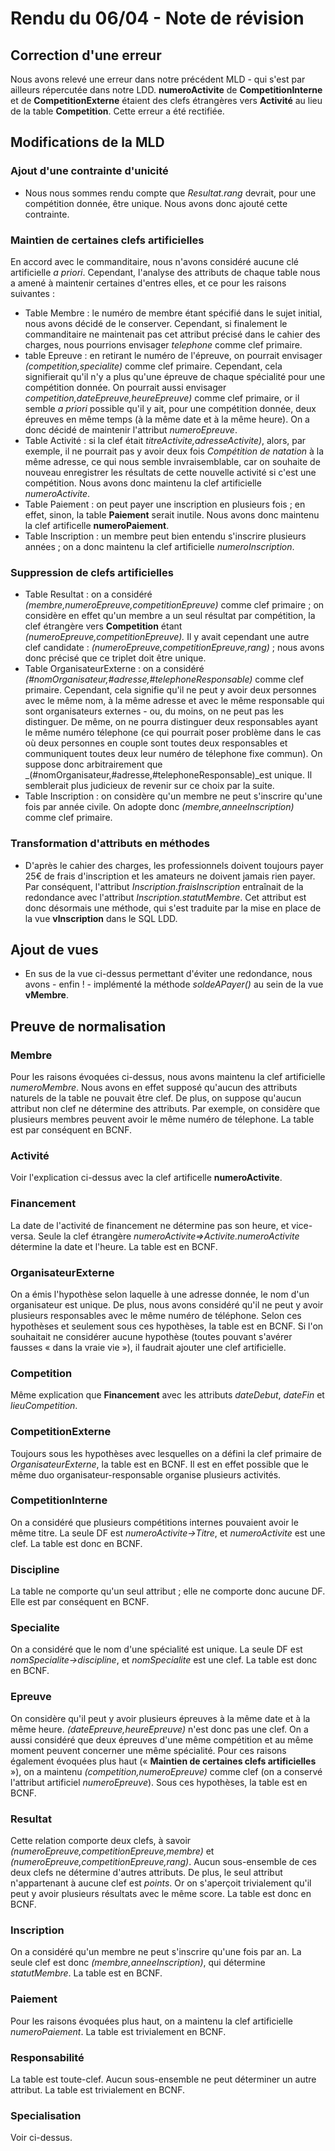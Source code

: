 # Rendu du 06/04 - Note de révision
## Correction d'une erreur
Nous avons relevé une erreur dans notre précédent MLD - qui s'est par ailleurs répercutée dans notre LDD. __numeroActivite__ de __CompetitionInterne__ et de __CompetitionExterne__ étaient des clefs étrangères vers __Activité__ au lieu de la table __Competition__. Cette erreur a été rectifiée.
## Modifications de la MLD

### Ajout d'une contrainte d'unicité

* Nous nous sommes rendu compte que _Resultat.rang_ devrait, pour une compétition donnée, être unique. Nous avons donc ajouté cette contrainte.
### Maintien de certaines clefs artificielles
En accord avec le commanditaire, nous n'avons considéré aucune clé artificielle _a priori_.
Cependant, l'analyse des attributs de chaque table nous a amené à maintenir certaines d'entres elles, et ce pour les raisons suivantes :
* Table Membre : le numéro de membre étant spécifié dans le sujet initial, nous avons décidé de le conserver. Cependant, si finalement le commanditaire ne maintenait pas cet attribut précisé dans le cahier des charges, nous pourrions envisager _telephone_ comme clef primaire.
* table Epreuve : en retirant le numéro de l'épreuve, on pourrait envisager _(competition,specialite)_ comme clef primaire. Cependant, cela signifierait qu'il n'y a plus qu'une épreuve de chaque spécialité pour une compétition donnée. On pourrait aussi envisager _competition,dateEpreuve,heureEpreuve)_ comme clef primaire, or il semble _a priori_ possible qu'il y ait, pour une compétition donnée, deux épreuves en même temps (à la même date et à la même heure). On a donc décidé de maintenir l'attribut _numeroEpreuve_.
*  Table Activité : si la clef était _titreActivite,adresseActivite)_, alors, par exemple, il ne pourrait pas y avoir deux fois _Compétition de natation_ à la même adresse, ce qui nous semble invraisemblable, car on souhaite de nouveau enregistrer les résultats de cette nouvelle activité si c'est une compétition. Nous avons donc maintenu la clef artificielle _numeroActivite_.
* Table Paiement : on peut payer une inscription en plusieurs fois ; en effet, sinon, la table __Paiement__ serait inutile. Nous avons donc maintenu la clef artificelle __numeroPaiement__.
* Table Inscription : un membre peut bien entendu s'inscrire plusieurs années ; on a donc maintenu la clef artificielle _numeroInscription_.

### Suppression de clefs artificielles
* Table Resultat : on a considéré _(membre,numeroEpreuve,competitionEpreuve)_ comme clef primaire ; on considère en effet qu'un membre a un seul résultat par compétition, la clef étrangère vers __Competition__ étant _(numeroEpreuve,competitionEpreuve)._ Il y avait cependant une autre clef candidate : _(numeroEpreuve,competitionEpreuve,rang)_ ; nous avons donc précisé que ce triplet doit être unique.
* Table OrganisateurExterne : on a considéré _(#nomOrganisateur,#adresse,#telephoneResponsable)_ comme clef primaire. Cependant, cela signifie qu'il ne peut y avoir deux personnes avec le même nom, à la même adresse et avec le même responsable qui sont organisateurs externes - ou, du moins, on ne peut pas les distinguer. De même, on ne pourra distinguer deux responsables ayant le même numéro télephone (ce qui pourrait poser problème dans le cas où deux personnes en couple sont toutes deux responsables et communiquent toutes deux leur numéro de télephone fixe commun). On suppose donc arbitrairement que _(#nomOrganisateur,#adresse,#telephoneResponsable)_est unique. Il semblerait plus judicieux de revenir sur ce choix par la suite.
* Table Inscription : on considère qu'un membre ne peut s'inscrire qu'une fois par année civile. On adopte donc _(membre,anneeInscription)_ comme clef primaire.

### Transformation d'attributs en méthodes
* D'après le cahier des charges, les professionnels doivent toujours payer 25€ de frais d'inscription et les amateurs ne doivent jamais rien payer. Par conséquent, l'attribut _Inscription.fraisInscription_ entraînait de la redondance avec l'attribut _Inscription.statutMembre_. Cet attribut est donc désormais une méthode, qui s'est traduite par la mise en place de la vue __vInscription__ dans le SQL LDD.

## Ajout de vues
* En sus de la vue ci-dessus permettant d'éviter une redondance, nous avons - enfin ! - implémenté la méthode _soldeAPayer()_ au sein de la vue __vMembre__.

## Preuve de normalisation

### Membre

Pour les raisons évoquées ci-dessus, nous avons maintenu la clef artificielle _numeroMembre_. Nous avons en effet supposé qu'aucun des attributs naturels de la table ne pouvait être clef. De plus, on suppose qu'aucun attribut non clef ne détermine des attributs. Par exemple, on considère que plusieurs membres peuvent avoir le même numéro de télephone. La table est par conséquent en BCNF.

### Activité

Voir l'explication ci-dessus avec la clef artificelle __numeroActivite__.

### Financement

La date de l'activité de financement ne détermine pas son heure, et vice-versa. Seule la clef étrangère _numeroActivite=>Activite.numeroActivite_ détermine la date et l'heure. La table est en BCNF.

### OrganisateurExterne

On a émis l'hypothèse selon laquelle à une adresse donnée, le nom d'un organisateur est unique. De plus, nous avons considéré qu'il ne peut y avoir plusieurs responsables avec le même numéro de téléphone. Selon ces hypothèses et seulement sous ces hypothèses, la table est en BCNF. Si l'on souhaitait ne considérer aucune hypothèse (toutes pouvant s'avérer fausses « dans la vraie vie »), il faudrait ajouter une clef artificielle.

### Competition

Même explication que __Financement__ avec les attributs _dateDebut_, _dateFin_ et _lieuCompetition_.

### CompetitionExterne

Toujours sous les hypothèses avec lesquelles on a défini la clef primaire de _OrganisateurExterne_, la table est en BCNF. Il est en effet possible que le même duo organisateur-responsable organise plusieurs activités.

### CompetitionInterne

On a considéré que plusieurs compétitions internes pouvaient avoir le même titre. La seule DF est _numeroActivite-\>Titre_, et _numeroActivite_ est une clef. La table est donc en BCNF.

### Discipline

La table ne comporte qu'un seul attribut ; elle ne comporte donc aucune DF. Elle est par conséquent en BCNF.

### Specialite

On a considéré que le nom d'une spécialité est unique. La seule DF est _nomSpecialite-\>discipline_, et _nomSpecialite_ est une clef. La table est donc en BCNF.

### Epreuve

On considère qu'il peut y avoir plusieurs épreuves à la même date et à la même heure. _(dateEpreuve,heureEpreuve)_ n'est donc pas une clef. On a aussi considéré que deux épreuves d'une même compétition et au même moment peuvent concerner une même spécialité. Pour ces raisons également évoquées plus haut (« __Maintien de certaines clefs artificielles__ »), on a maintenu _(competition,numeroEpreuve)_ comme clef (on a conservé l'attribut artificiel _numeroEpreuve_). Sous ces hypothèses, la table est en BCNF.

### Resultat

Cette relation comporte deux clefs, à savoir _(numeroEpreuve,competitionEpreuve,membre)_ et _(numeroEpreuve,competitionEpreuve,rang)_. Aucun sous-ensemble de ces deux clefs ne détermine d'autres attributs. De plus, le seul attribut n'appartenant à aucune clef est _points_. Or on s'aperçoit trivialement qu'il peut y avoir plusieurs résultats avec le même score. La table est donc en BCNF.

### Inscription

On a considéré qu'un membre ne peut s'inscrire qu'une fois par an. La seule  clef est donc _(membre,anneeInscription)_, qui détermine _statutMembre_. La table est en BCNF.

### Paiement

Pour les raisons évoquées plus haut, on a maintenu la clef artificielle _numeroPaiement_. La table est trivialement en BCNF.

### Responsabilité

La table est toute-clef. Aucun sous-ensemble ne peut déterminer un autre attribut. La table est trivialement en BCNF.

### Specialisation

Voir ci-dessus.
